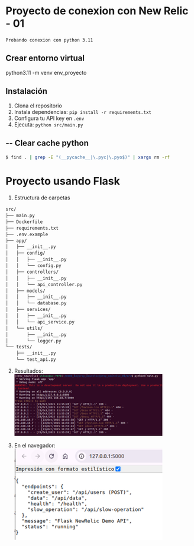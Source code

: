 # Proyecto de conexion con New Relic - 01
    Probando conexion con python 3.11

## Crear entorno virtual
  python3.11 -m venv env_proyecto

## Instalación
1. Clona el repositorio
2. Instala dependencias: `pip install -r requirements.txt`
3. Configura tu API key en `.env`
4. Ejecuta: `python src/main.py`

## -- Clear cache python
  ```bash
  $ find . | grep -E "(__pycache__|\.pyc|\.pyo$)" | xargs rm -rf
  ```

# Proyecto usando Flask
  1. Estructura de carpetas
  ```bash
  src/
  ├── main.py
  ├── Dockerfile
  ├── requirements.txt
  ├── .env.example
  ├── app/
  │   ├── __init__.py
  │   ├── config/
  │   │   ├── __init__.py
  │   │   └── config.py
  │   ├── controllers/
  │   │   ├── __init__.py
  │   │   └── api_controller.py
  │   ├── models/
  │   │   ├── __init__.py
  │   │   └── database.py
  │   ├── services/
  │   │   ├── __init__.py
  │   │   └── api_service.py
  │   └── utils/
  │       ├── __init__.py
  │       └── logger.py
  └── tests/
      ├── __init__.py
      └── test_api.py
  ```

  2. Resultados:
    <img src="docs/imagen_flask_01.png" alt="Consola" width="400">

  3. En el navegador:
    <img src="docs/imagen_flask_02.png" alt="Navegador" width="400">
